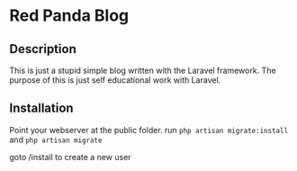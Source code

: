 # Red Panda Blog

## Description
This is just a stupid simple blog written with the Laravel framework.
The purpose of this is just self educational work with Laravel.

## Installation
Point your webserver at the public folder.
run `php artisan migrate:install`
and `php artisan migrate`

goto /install to create a new user
